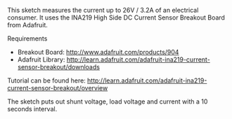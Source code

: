 This sketch measures the current up to 26V / 3.2A of an electrical consumer.
It uses the INA219 High Side DC Current Sensor Breakout Board from Adafruit.

Requirements
* Breakout Board: http://www.adafruit.com/products/904
* Adafruit Library: http://learn.adafruit.com/adafruit-ina219-current-sensor-breakout/downloads

Tutorial can be found here: http://learn.adafruit.com/adafruit-ina219-current-sensor-breakout/overview

The sketch puts out shunt voltage, load voltage and current with a 10 seconds interval.